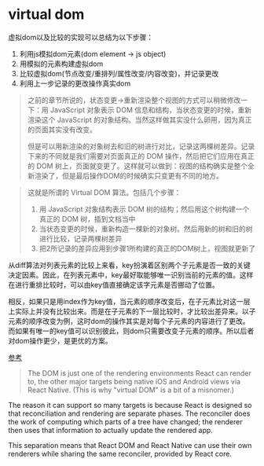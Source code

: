 # virtual dom

虚拟dom以及比较的实现可以总结为以下步骤：

1. 利用js模拟dom元素(dom element -> js object)
2. 用模拟的元素构建虚拟dom
3. 比较虚拟dom(节点改变/重排列/属性改变/内容改变)，并记录更改
4. 利用上一步记录的更改操作真实dom

> 之前的章节所说的，状态变更->重新渲染整个视图的方式可以稍微修改一下：用 JavaScript 对象表示 DOM 信息和结构，当状态变更的时候，重新渲染这个 JavaScript 的对象结构。当然这样做其实没什么卵用，因为真正的页面其实没有改变。
>
> 但是可以用新渲染的对象树去和旧的树进行对比，记录这两棵树差异。记录下来的不同就是我们需要对页面真正的 DOM 操作，然后把它们应用在真正的 DOM 树上，页面就变更了。这样就可以做到：视图的结构确实是整个全新渲染了，但是最后操作DOM的时候确实只变更有不同的地方。

> 这就是所谓的 Virtual DOM 算法。包括几个步骤：
>
> 1. 用 JavaScript 对象结构表示 DOM 树的结构；然后用这个树构建一个真正的 DOM 树，插到文档当中
> 2. 当状态变更的时候，重新构造一棵新的对象树。然后用新的树和旧的树进行比较，记录两棵树差异
> 3. 把2所记录的差异应用到步骤1所构建的真正的DOM树上，视图就更新了

从diff算法对列表元素的比较上来看，key扮演着区别两个子元素是否一致的关键决定因素。因此，在列表元素中，key最好取能够唯一识别当前的元素的值。这样在进行重排比较时，可以由key值直接确定该字元素是否挪动了位置。

相反，如果只是用index作为key值，当元素的顺序改变后，在子元素比对这一层上实际上并没有比较出来。而是在子元素的下一层比较时，才比较出差异来。以子元素的顺序改变为例，这时dom的操作其实是对每个子元素的内容进行了更改。而如果有唯一的key值可以识别彼此，则dom只需要改变子元素的顺序。所以后者对dom操作更少，是更优的方案。

[参考](https://github.com/livoras/blog/issues/13)

> The DOM is just one of the rendering environments React can render to, the other major targets being native iOS and Android views via React Native. (This is why "virtual DOM" is a bit of a misnomer.)

The reason it can support so many targets is because React is designed so that reconciliation and rendering are separate phases. The reconciler does the work of computing which parts of a tree have changed; the renderer then uses that information to actually update the rendered app.

This separation means that React DOM and React Native can use their own renderers while sharing the same reconciler, provided by React core.

